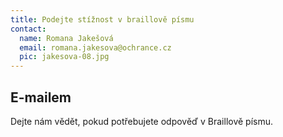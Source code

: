 ```yaml
---
title: Podejte stížnost v braillově písmu
contact:
  name: Romana Jakešová
  email: romana.jakesova@ochrance.cz
  pic: jakesova-08.jpg
---
```


## E-mailem

Dejte nám vědět, pokud potřebujete odpověď v Braillově písmu.
